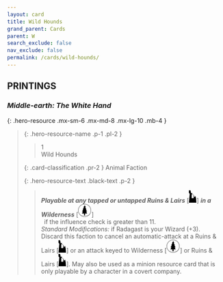 ```yaml
---
layout: card
title: Wild Hounds
grand_parent: Cards
parent: W
search_exclude: false
nav_exclude: false
permalink: /cards/wild-hounds/
---
```


## PRINTINGS


### _Middle-earth: The White Hand_

{: .hero-resource .mx-sm-6 .mx-md-8 .mx-lg-10 .mb-4 }
> {: .hero-resource-name .p-1 .pl-2 }
> > <div class="card-mp">1</div>
> > <div class="card-name">Wild Hounds</div>
>
> {: .card-classification .pr-2 }
> Animal Faction
>
> {: .hero-resource-text .black-text .p-2 }
> > ***Playable at any tapped or untapped Ruins & Lairs*** <nobr>[<img src="/assets/images/ruinlair.svg">]</nobr> ***in a Wilderness*** <nobr>[<img src="/assets/images/wilderness.svg">]</nobr> <br>&ensp;if the influence check is greater than 11.  <br>_Standard Modifications:_ if Radagast is your Wizard (+3). Discard this faction to cancel an automatic-attack at a Ruins & Lairs <nobr>[<img src="/assets/images/ruinlair.svg">]</nobr> or an attack keyed to Wilderness <nobr>[<img src="/assets/images/wilderness.svg">]</nobr> or Ruins & Lairs <nobr>[<img src="/assets/images/ruinlair.svg">]</nobr>. May also be used as a minion resource card that is only playable by a character in a covert company. 
> 

